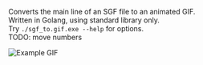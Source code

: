 Converts the main line of an SGF file to an animated GIF.<br>
Written in Golang, using standard library only.<br>
Try `./sgf_to.gif.exe --help` for options.<br>
TODO: move numbers

![Example GIF](https://raw.githubusercontent.com/fohristiwhirl/sgf_to_gif/master/dragon.gif?)
